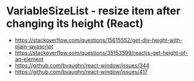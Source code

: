 # VariableSizeList - resize item after changing its height (React)

* https://stackoverflow.com/questions/15615552/get-div-height-with-plain-javascript
* https://stackoverflow.com/questions/35153599/reactjs-get-height-of-an-element
* https://github.com/bvaughn/react-window/issues/344
* https://github.com/bvaughn/react-window/issues/417
